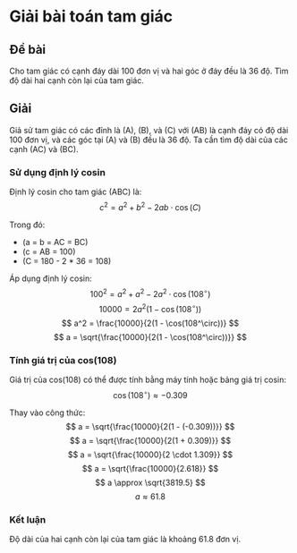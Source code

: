 # Giải bài toán tam giác

## Đề bài
Cho tam giác có cạnh đáy dài 100 đơn vị và hai góc ở đáy đều là 36 độ. Tìm độ dài hai cạnh còn lại của tam giác.

## Giải
Giả sử tam giác có các đỉnh là \(A\), \(B\), và \(C\) với \(AB\) là cạnh đáy có độ dài 100 đơn vị, và các góc tại \(A\) và \(B\) đều là 36 độ. Ta cần tìm độ dài của các cạnh \(AC\) và \(BC\).

### Sử dụng định lý cosin
Định lý cosin cho tam giác \(ABC\) là:
$$
c^2 = a^2 + b^2 - 2ab \cdot \cos(C)
$$

Trong đó:
- \(a = b = AC = BC\)
- \(c = AB = 100\)
- \(C = 180 - 2 * 36 = 108)

Áp dụng định lý cosin:
$$
100^2 = a^2 + a^2 - 2a^2 \cdot \cos(108^\circ)
$$
$$
10000 = 2a^2 (1 - \cos(108^\circ))
$$
$$
a^2 = \frac{10000}{2(1 - \cos(108^\circ))}
$$
$$
a = \sqrt{\frac{10000}{2(1 - \cos(108^\circ))}}
$$

### Tính giá trị của cos(108)
Giá trị của cos(108) có thể được tính bằng máy tính hoặc bảng giá trị cosin:
$$
\cos(108^\circ) \approx -0.309
$$

Thay vào công thức:
$$
a = \sqrt{\frac{10000}{2(1 - (-0.309))}}
$$
$$
a = \sqrt{\frac{10000}{2(1 + 0.309)}}
$$
$$
a = \sqrt{\frac{10000}{2 \cdot 1.309}}
$$
$$
a = \sqrt{\frac{10000}{2.618}}
$$
$$
a \approx \sqrt{3819.5}
$$
$$
a \approx 61.8
$$

### Kết luận
Độ dài của hai cạnh còn lại của tam giác là khoảng 61.8 đơn vị.
